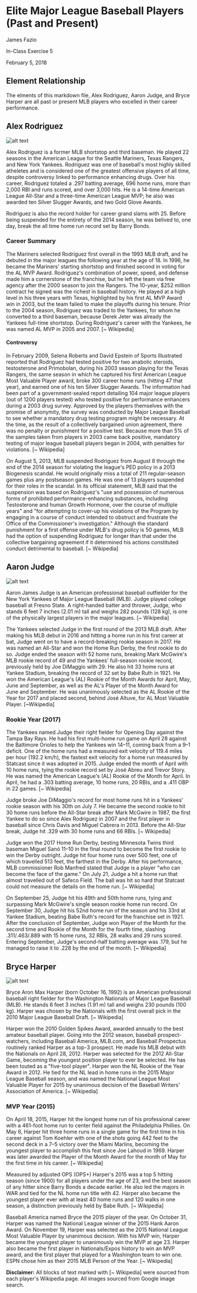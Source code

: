 # Elite Major League Baseball Players (Past and Present)
James Fazio 

In-Class Exercise 5

February 5, 2018

## Element Relationship
The elments of this markdown file, Alex Rodriguez, Aaron Judge, and Bryce Harper are all past or present MLB players who excelled in their career performance.


## Alex Rodriguez

![alt text][arod]

[arod]: media/arod.jpeg "Alex Rodriguez"

Alex Rodriguez is a former MLB shortstop and third baseman. He played 22 seasons in the American League for the Seattle Mariners, Texas Rangers, and New York Yankees. Rodriguez was one of baseball's most highly skilled atheletes and is considered one of the greatest offensive players of all time, despite controversy linked to performance enhancing drugs. Over his career, Rodriguez totaled a .297 batting average, 696 home runs, more than 2,000 RBI and runs scored, and over 3,000 hits. He is a 14-time American League All-Star and a three-time American League MVP; he also was awarded ten Silver Slugger Awards, and two Gold Glove Awards.

Rodriguez is also the record holder for career grand slams with 25. Before being suspended for the entirety of the 2014 season, he was belived to, one day, break the all time home run record set by Barry Bonds.

### Career Summary

The Mariners selected Rodriguez first overall in the 1993 MLB draft, and he debuted in the major leagues the following year at the age of 18. In 1996, he became the Mariners' starting shortstop and finished second in voting for the AL MVP Award. Rodriguez's combination of power, speed, and defense made him a cornerstone of the franchise, but he left the team via free agency after the 2000 season to join the Rangers. The 10-year, $252 million contract he signed was the richest in baseball history. He played at a high level in his three years with Texas, highlighted by his first AL MVP Award win in 2003, but the team failed to make the playoffs during his tenure. Prior to the 2004 season, Rodriguez was traded to the Yankees, for whom he converted to a third baseman, because Derek Jeter was already the Yankees full-time shortstop. During Rodriguez's career with the Yankees, he was named AL MVP in 2005 and 2007. [~ Wikipedia]

#### Controversy

In February 2009, Selena Roberts and David Epstein of Sports Illustrated reported that Rodriguez had tested positive for two anabolic steroids, testosterone and Primobolan, during his 2003 season playing for the Texas Rangers, the same season in which he captured his first American League Most Valuable Player award, broke 300 career home runs (hitting 47 that year), and earned one of his ten Silver Slugger Awards. The information had been part of a government-sealed report detailing 104 major league players (out of 1200 players tested) who tested positive for performance enhancers during a 2003 drug survey. Approved by the players themselves with the promise of anonymity, the survey was conducted by Major League Baseball to see whether a mandatory drug testing program might be necessary. At the time, as the result of a collectively bargained union agreement, there was no penalty or punishment for a positive test. Because more than 5% of the samples taken from players in 2003 came back positive, mandatory testing of major league baseball players began in 2004, with penalties for violations. [~ Wikipedia]

On August 5, 2013, MLB suspended Rodriguez from August 8 through the end of the 2014 season for violating the league's PED policy in a 2013 Biogenesis scandal. He would originally miss a total of 211 regular-season games plus any postseason games. He was one of 13 players suspended for their roles in the scandal. In its official statement, MLB said that the suspension was based on Rodriguez's "use and possession of numerous forms of prohibited performance-enhancing substances, including Testosterone and human Growth Hormone, over the course of multiple years" and "for attempting to cover-up his violations of the Program by engaging in a course of conduct intended to obstruct and frustrate the Office of the Commissioner's investigation." Although the standard punishment for a first offense under MLB's drug policy is 50 games, MLB had the option of suspending Rodriguez for longer than that under the collective bargaining agreement if it determined his actions constituted conduct detrimental to baseball. [~ Wikipedia]

## Aaron Judge

![alt text][judge]

[judge]: media/judge.jpg "Aaron Judge"

Aaron James Judge is an American professional baseball outfielder for the New York Yankees of Major League Baseball (MLB). Judge played college baseball at Fresno State. A right-handed batter and thrower, Judge, who stands 6 feet 7 inches (2.01 m) tall and weighs 282 pounds (128 kg), is one of the physically largest players in the major leagues. [~ Wikipedia]

The Yankees selected Judge in the first round of the 2013 MLB draft. After making his MLB debut in 2016 and hitting a home run in his first career at bat, Judge went on to have a record-breaking rookie season in 2017. He was named an All-Star and won the Home Run Derby, the first rookie to do so. Judge ended the season with 52 home runs, breaking Mark McGwire's MLB rookie record of 49 and the Yankees' full-season rookie record, previously held by Joe DiMaggio with 29. He also hit 33 home runs at Yankee Stadium, breaking the record of 32 set by Babe Ruth in 1921. He won the American League's (AL) Rookie of the Month Awards for April, May, June and September, as well as the AL's Player of the Month Award for June and September. He was unanimously selected as the AL Rookie of the Year for 2017 and placed second, behind José Altuve, for AL Most Valuable Player. [~Wikipedia]

### Rookie Year (2017)

The Yankees named Judge their right fielder for Opening Day against the Tampa Bay Rays. He had his first multi-home run game on April 28 against the Baltimore Orioles to help the Yankees win 14–11, coming back from a 9–1 deficit. One of the home runs had a measured exit velocity of 119.4 miles per hour (192.2 km/h), the fastest exit velocity for a home run measured by Statcast since it was adopted in 2015. Judge ended the month of April with 10 home runs, tying the rookie record set by José Abreu and Trevor Story. He was named the American League's (AL) Rookie of the Month for April. In April, he had a .303 batting average, 10 home runs, 20 RBIs, and a .411 OBP in 22 games. [~ Wikipedia]

Judge broke Joe DiMaggio's record for most home runs hit in a Yankees' rookie season with his 30th on July 7. He became the second rookie to hit 30 home runs before the All-Star break after Mark McGwire in 1987, the first Yankee to do so since Alex Rodriguez in 2007 and the first player in baseball since Chris Davis and Miguel Cabrera in 2013. Before the All-Star break, Judge hit .329 with 30 home runs and 66 RBIs. [~ Wikipedia]

Judge won the 2017 Home Run Derby, besting Minnesota Twins third baseman Miguel Sanó 11–10 in the final round to become the first rookie to win the Derby outright. Judge hit four home runs over 500 feet, one of which travelled 513 feet, the farthest in the Derby. After his performance, MLB commissioner Rob Manfred stated that Judge is a player "who can become the face of the game." On July 21, Judge a hit a home run that almost travelled out of Safeco Field. The ball was hit so hard that Statcast could not measure the details on the home run. [~ Wikipedia]

On September 25, Judge hit his 49th and 50th home runs, tying and surpassing Mark McGwire's single season rookie home run record. On September 30, Judge hit his 52nd home run of the season and his 33rd at Yankee Stadium, beating Babe Ruth's record for the franchise set in 1921. After the conclusion of September, Judge won Player of the Month for the second time and Rookie of the Month for the fourth time, slashing .311/.463/.889 with 15 home runs, 32 RBIs, 28 walks and 29 runs scored. Entering September, Judge's second-half batting average was .179, but he managed to raise it to .228 by the end of the month. [~ Wikipedia]

## Bryce Harper

![alt text][harper]

[harper]: media/harper.jpg "Bryce Harper"

Bryce Aron Max Harper (born October 16, 1992) is an American professional baseball right fielder for the Washington Nationals of Major League Baseball (MLB). He stands 6 feet 3 inches (1.91 m) tall and weighs 230 pounds (100 kg). Harper was chosen by the Nationals with the first overall pick in the 2010 Major League Baseball Draft. [~ Wikipedia]

Harper won the 2010 Golden Spikes Award, awarded annually to the best amateur baseball player. Going into the 2012 season, baseball prospect-watchers, including Baseball America, MLB.com, and Baseball Prospectus routinely ranked Harper as a top-3 prospect. He made his MLB debut with the Nationals on April 28, 2012. Harper was selected for the 2012 All-Star Game, becoming the youngest position player to ever be selected. He has been touted as a "five-tool player". Harper won the NL Rookie of the Year Award in 2012. He tied for the NL lead in home runs in the 2015 Major League Baseball season, and was named the National League Most Valuable Player for 2015 by unanimous decision of the Baseball Writers' Association of America. [~ Wikipedia]

### MVP Year (2015)

On April 18, 2015, Harper hit the longest home run of his professional career with a 461-foot home run to center field against the Philadelphia Phillies. On May 6, Harper hit three home runs in a single game for the first time in his career against Tom Koehler with one of the shots going 442 feet to the second deck in a 7–5 victory over the Miami Marlins, becoming the youngest player to accomplish this feat since Joe Lahoud in 1969. Harper was later awarded the Player of the Month Award for the month of May for the first time in his career. [~ Wikipedia]

Measured by adjusted OPS (OPS+) Harper's 2015 was a top 5 hitting season (since 1900) for all players under the age of 23, and the best season of any hitter since Barry Bonds a decade earlier. He also led the majors in WAR and tied for the NL home run title with 42. Harper also became the youngest player ever with at least 40 home runs and 120 walks in one season, a distinction previously held by Babe Ruth. [~ Wikipedia]

Baseball America named Bryce the 2015 player of the year. On October 31, Harper was named the National League winner of the 2015 Hank Aaron Award. On November 19, Harper was selected as the 2015 National League Most Valuable Player by unanimous decision. With his MVP win, Harper became the youngest player to unanimously win the MVP at age 23. Harper also became the first player in Nationals/Expos history to win an MVP award, and the first player that played for a Washington team to win one. ESPN chose him as their 2015 MLB Person of the Year. [~ Wikipedia]

**Disclaimer:** All blocks of text marked with [~ Wikipedia] were sourced from each player's Wikipedia page. All images sourced from Google image search.
